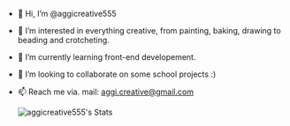 - 👋 Hi, I’m @aggicreative555
- 👀 I’m interested in everything creative, from painting, baking, drawing to beading and crotcheting. 
- 🌱 I’m currently learning front-end developement. 
- 💞️ I’m looking to collaborate on some school projects :)
- 📫 Reach me via. mail: aggi.creative@gmail.com

  ![aggicreative555's Stats](https://github-readme-stats.vercel.app/api?username=aggicreative555&theme=maroongold&show_icons=true&hide_border=true&count_private=false)

<!---
aggicreative555/aggicreative555 is a ✨ special ✨ repository because its `README.md` (this file) appears on your GitHub profile.
You can click the Preview link to take a look at your changes.
--->
